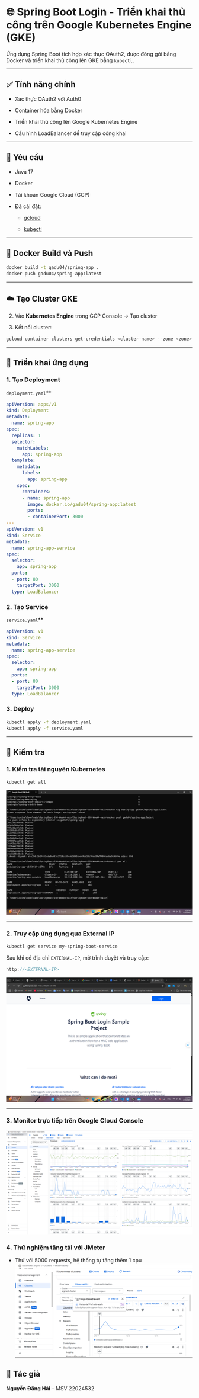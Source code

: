 # 🌐 Spring Boot Login - Triển khai thủ công trên Google Kubernetes Engine (GKE) 

Ứng dụng Spring Boot tích hợp xác thực OAuth2, được đóng gói bằng Docker và triển khai thủ công lên GKE bằng `kubectl`.


---



## ✅ Tính năng chính 

 
- Xác thực OAuth2 với Auth0
 
- Container hóa bằng Docker
 
- Triển khai thủ công lên Google Kubernetes Engine
 
- Cấu hình LoadBalancer để truy cập công khai



---



## 🧰 Yêu cầu 

 
- Java 17
 
- Docker
 
- Tài khoản Google Cloud (GCP)
 
- Đã cài đặt:

 
  - [gcloud]()
 
  - [kubectl]()

---

## 🐳 Docker Build và Push 



```bash
docker build -t gadu04/spring-app .
docker push gadu04/spring-app:latest
```



---



## ☁️ Tạo Cluster GKE 

 
2. Vào **Kubernetes Engine**  trong GCP Console → Tạo cluster
 
4. Kết nối cluster:



```bash
gcloud container clusters get-credentials <cluster-name> --zone <zone> --project <project-id>
```



---



## 🚀 Triển khai ứng dụng 


### 1. Tạo Deployment 

`deployment.yaml`** 


```yaml
apiVersion: apps/v1
kind: Deployment
metadata:
  name: spring-app
spec:
  replicas: 1
  selector:
    matchLabels:
      app: spring-app
  template:
    metadata:
      labels:
        app: spring-app
    spec:
      containers:
      - name: spring-app
        image: docker.io/gadu04/spring-app:latest
        ports:
        - containerPort: 3000
---
apiVersion: v1
kind: Service
metadata:
  name: spring-app-service
spec:
  selector:
    app: spring-app
  ports:
  - port: 80
    targetPort: 3000
  type: LoadBalancer
```


### 2. Tạo Service 

`service.yaml`** 


```yaml
apiVersion: v1
kind: Service
metadata:
  name: spring-app-service
spec:
  selector:
    app: spring-app
  ports:
  - port: 80
    targetPort: 3000
  type: LoadBalancer
```


### 3. Deploy 



```bash
kubectl apply -f deployment.yaml
kubectl apply -f service.yaml
```



---



## 📸 Kiểm tra


### 1. Kiểm tra tài nguyên Kubernetes 



```bash
kubectl get all
```

![Kiểm tra tài nguyên K8s](img/1.png)





---



### 2. Truy cập ứng dụng qua External IP 



```bash
kubectl get service my-spring-boot-service
```

Sau khi có địa chỉ `EXTERNAL-IP`, mở trình duyệt và truy cập:


```cpp
http://<EXTERNAL-IP>
```

![Giao diện ứng dụng hoạt động](img/2.png)


---

### 3. Monitor trực tiếp trên Google Cloud Console
![Giao diện monitoring của Google Cloud](img/3.png)

### 4. Thử nghiệm tăng tải với JMeter
- Thử với 5000 requests, hệ thống tự tăng thêm 1 cpu
![Thử với 5000 requests, hệ thống tự tăng thêm 1 cpu](img/4.png)


## 👤 Tác giả 

**Nguyễn Đăng Hải**  – MSV 22024532